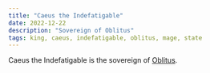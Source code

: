 ```yaml
---
title: "Caeus the Indefatigable"
date: 2022-12-22
description: "Sovereign of Oblitus"
tags: king, caeus, indefatigable, oblitus, mage, state
---
```


Caeus the Indefatigable is the sovereign of [Oblitus](../oblitus/).
